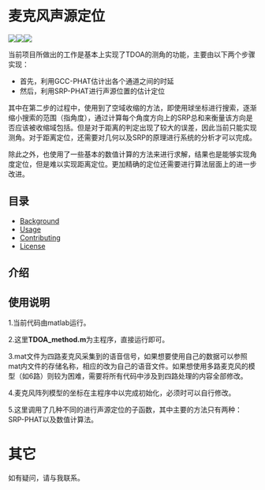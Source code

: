 # 麦克风声源定位

[![](https://img.shields.io/badge/Environment-Matlab-blue)](<https://github.com/xiaoli1368/Microphone-sound-source-localization>)[![](https://img.shields.io/badge/Size-15.3Mb-orange)](<https://github.com/xiaoli1368/Microphone-sound-source-localization>)[![](https://img.shields.io/badge/License-MIT-brightgreen)](<https://github.com/xiaoli1368/Microphone-sound-source-localization>)

当前项目所做出的工作是基本上实现了TDOA的测角的功能，主要由以下两个步骤实现：

- 首先，利用GCC-PHAT估计出各个通道之间的时延
- 然后，利用SRP-PHAT进行声源位置的估计定位

其中在第二步的过程中，使用到了空域收缩的方法，即使用球坐标进行搜索，逐渐缩小搜索的范围（指角度），通过计算每个角度方向上的SRP总和来衡量该方向是否应该被收缩域包括。但是对于距离的判定出现了较大的误差，因此当前只能实现测角。对于距离定位，还需要对几何以及SRP的原理进行系统的分析才可以完成。

除此之外，也使用了一些基本的数值计算的方法来进行求解，结果也是能够实现角度定位，但是难以实现距离定位。更加精确的定位还需要进行算法层面上的进一步改进。

## 目录

- [Background](#background)
- [Usage](#usage)
- [Contributing](#contributing)
- [License](#license)

## 介绍

##  使用说明

1.当前代码由matlab运行。

2.这里**TDOA_method.m**为主程序，直接运行即可。

3.mat文件为四路麦克风采集到的语音信号，如果想要使用自己的数据可以参照mat内文件的存储名称，相应的改为自己的语音文件。如果想使用多路麦克风的模型（如6路）则较为困难，需要将所有代码中涉及到四路处理的内容全部修改。

4.麦克风阵列模型的坐标在主程序中以完成初始化，必须时可以自行修改。

5.这里调用了几种不同的进行声源定位的子函数，其中主要的方法只有两种：SRP-PHAT以及数值计算法。

# 其它

如有疑问，请与我联系。
